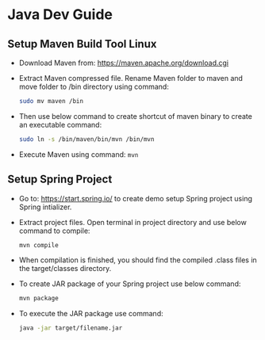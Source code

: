 # Java Dev Guide

## Setup Maven Build Tool Linux

* Download Maven from: https://maven.apache.org/download.cgi

* Extract Maven compressed file. Rename Maven folder to maven and move folder to /bin directory using command:

  ```sh
  sudo mv maven /bin
  ```

* Then use below command to create shortcut of maven binary to create an executable command:

  ```sh
  sudo ln -s /bin/maven/bin/mvn /bin/mvn
  ```

* Execute Maven using command: `mvn`

## Setup Spring Project

* Go to: https://start.spring.io/ to create demo setup Spring project using Spring intializer.

* Extract project files. Open terminal in project directory and use below command to compile:

  ```sh
  mvn compile
  ```
  
* When compilation is finished, you should find the compiled .class files in the target/classes directory.

* To create JAR package of your Spring project use below command:

  ```sh
  mvn package
  ```

* To execute the JAR package use command:

  ```sh
  java -jar target/filename.jar
  ```

